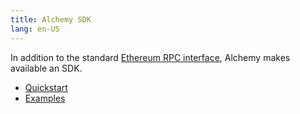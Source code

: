 ```yaml
---
title: Alchemy SDK
lang: en-US
---
```


In addition to the standard [Ethereum RPC interface](../useful-tools/networks.md), Alchemy makes available an SDK.

- [Quickstart](https://docs.alchemy.com/reference/alchemy-sdk-quickstart)
- [Examples](https://docs.alchemy.com/reference/optimism-sdk-examples)
